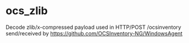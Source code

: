 # ocs_zlib
Decode zlib/x-compressed payload used in HTTP/POST /ocsinventory
send/received by
https://github.com/OCSInventory-NG/WindowsAgent
